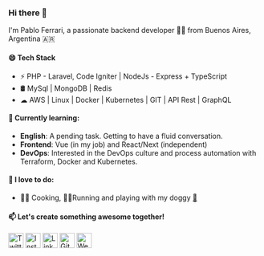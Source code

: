 ### Hi there 👋

I'm Pablo Ferrari, a passionate backend developer 👨‍💻 from Buenos Aires, Argentina 🇦🇷

#### 😄  Tech Stack
* ⚡ PHP - Laravel, Code Igniter | NodeJs - Express + TypeScript
* 🛢️ MySql | MongoDB | Redis
* ☁ AWS | Linux | Docker | Kubernetes | GIT | API Rest | GraphQL

#### 🌱  Currently learning:

- **English**: A pending task. Getting to have a fluid conversation.
- **Frontend**: Vue (in my job) and React/Next (independent)
- **DevOps**: Interested in the DevOps culture and process automation with Terraform, Docker and Kubernetes. 

#### 📸  I love to do:

- 👨‍🍳 Cooking, 🏃‍♂️Running and playing with my doggy <a target="_blank" href="https://instagram.com/deinabatata">🐶</a>

#### 📫  Let's create something awesome together!
<a href="https://twitter.com/HerrFerra" target="_blank"><img src="https://raw.githubusercontent.com/arturssmirnovs/arturssmirnovs/master/tw.png" alt="Twitter" width="30"></a>
<a href="https://www.instagram.com/pablo.ferrari/" target="_blank"><img src="https://raw.githubusercontent.com/arturssmirnovs/arturssmirnovs/master/ig.png" alt="Instagram" width="30"></a>
<a href="https://www.linkedin.com/in/pabloferrari/" target="_blank"><img src="https://raw.githubusercontent.com/arturssmirnovs/arturssmirnovs/master/in.png" alt="LinkedIn" width="30"></a>
<a href="https://github.com/pabloferrari" target="_blank"><img src="https://raw.githubusercontent.com/arturssmirnovs/arturssmirnovs/master/git.png" alt="GitHub" width="30"></a>
<a href="https://pabloferrari.co/" target="_blank"><img src="https://raw.githubusercontent.com/arturssmirnovs/arturssmirnovs/master/www.png" alt="Website" width="30"></a>

<!--
**pabloferrari/pabloferrari** is a ✨ _special_ ✨ repository because its `README.md` (this file) appears on your GitHub profile.

Here are some ideas to get you started:

- 🔭 I’m currently working on ...
- 🌱 I’m currently learning ...
- 👯 I’m looking to collaborate on ...
- 🤔 I’m looking for help with ...
- 💬 Ask me about ...
- 📫 How to reach me: ...
- 😄 Pronouns: ...
- ⚡ Fun fact: ...
-->
